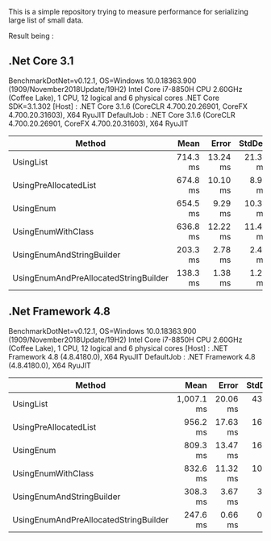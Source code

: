 This is a simple repository trying to measure performance for serializing large list of small data.

Result being :
## .Net Core 3.1 ##

BenchmarkDotNet=v0.12.1, OS=Windows 10.0.18363.900 (1909/November2018Update/19H2)
Intel Core i7-8850H CPU 2.60GHz (Coffee Lake), 1 CPU, 12 logical and 6 physical cores
.NET Core SDK=3.1.302
  [Host]     : .NET Core 3.1.6 (CoreCLR 4.700.20.26901, CoreFX 4.700.20.31603), X64 RyuJIT
  DefaultJob : .NET Core 3.1.6 (CoreCLR 4.700.20.26901, CoreFX 4.700.20.31603), X64 RyuJIT


|                                Method |     Mean |    Error |   StdDev |   Median | Ratio | RatioSD |
|-------------------------------------- |---------:|---------:|---------:|---------:|------:|--------:|
|                             UsingList | 714.3 ms | 13.24 ms | 21.39 ms | 703.8 ms |  1.00 |    0.00 |
|                 UsingPreAllocatedList | 674.8 ms | 10.10 ms |  8.95 ms | 671.6 ms |  0.92 |    0.03 |
|                             UsingEnum | 654.5 ms |  9.29 ms | 10.33 ms | 651.8 ms |  0.91 |    0.03 |
|                    UsingEnumWithClass | 636.8 ms | 12.22 ms | 11.43 ms | 631.1 ms |  0.87 |    0.02 |
|             UsingEnumAndStringBuilder | 203.3 ms |  2.78 ms |  2.46 ms | 204.0 ms |  0.28 |    0.01 |
| UsingEnumAndPreAllocatedStringBuilder | 138.3 ms |  1.38 ms |  1.29 ms | 138.5 ms |  0.19 |    0.01 |

## .Net Framework 4.8 ##

BenchmarkDotNet=v0.12.1, OS=Windows 10.0.18363.900 (1909/November2018Update/19H2)
Intel Core i7-8850H CPU 2.60GHz (Coffee Lake), 1 CPU, 12 logical and 6 physical cores
  [Host]     : .NET Framework 4.8 (4.8.4180.0), X64 RyuJIT
  DefaultJob : .NET Framework 4.8 (4.8.4180.0), X64 RyuJIT


|                                Method |       Mean |    Error |   StdDev | Ratio | RatioSD |
|-------------------------------------- |-----------:|---------:|---------:|------:|--------:|
|                             UsingList | 1,007.1 ms | 20.06 ms | 43.62 ms |  1.00 |    0.00 |
|                 UsingPreAllocatedList |   956.2 ms | 17.63 ms | 16.49 ms |  0.97 |    0.03 |
|                             UsingEnum |   809.3 ms | 13.47 ms | 16.03 ms |  0.81 |    0.03 |
|                    UsingEnumWithClass |   832.6 ms | 11.32 ms | 10.04 ms |  0.85 |    0.03 |
|             UsingEnumAndStringBuilder |   308.3 ms |  3.67 ms |  3.43 ms |  0.31 |    0.01 |
| UsingEnumAndPreAllocatedStringBuilder |   247.6 ms |  0.66 ms |  0.55 ms |  0.25 |    0.01 |